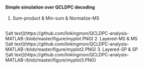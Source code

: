 #### Simple simulation over QCLDPC decoding

1. Sum-product & Min-sum & Normalize-MS
<br>
![alt text](https://github.com/linkingmon/QCLDPC-analysis-MATLAB-/blob/master/figure/myplot.PNG)
2. Layered-MS & MS
<br>
![alt text](https://github.com/linkingmon/QCLDPC-analysis-MATLAB-/blob/master/figure/myplot2.PNG)
3. Layered-SP & SP
<br>
![alt text](https://github.com/linkingmon/QCLDPC-analysis-MATLAB-/blob/master/figure/myplot3.PNG)
